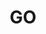 ---
title: "GO"
description: "Go is an open source programming language that makes it easy to build simple, reliable, and efficient software"
slug: "go"
image: "go_logo.png"
---